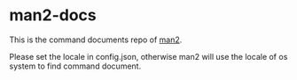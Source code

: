 # man2-docs

This is the command documents repo of [man2](https://github.com/letiantian/man2).

Please set the locale in config.json, otherwise man2 will use the locale of os system to find command document.
